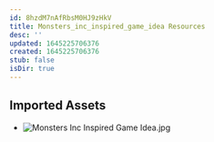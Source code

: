 ```yaml
---
id: 8hzdM7nAfRbsM0HJ9zHkV
title: Monsters_inc_inspired_game_idea Resources
desc: ''
updated: 1645225706376
created: 1645225706376
stub: false
isDir: true
---
```

## Imported Assets
- ![Monsters Inc Inspired Game Idea.jpg](/assets/monsters-inc-inspired-game-idea.jpg)
